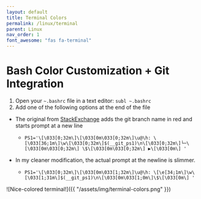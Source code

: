 ```yaml
---
layout: default
title: Terminal Colors
permalink: /linux/terminal
parent: Linux
nav_order: 1
font_awesome: "fas fa-terminal"
---
```



# <i class="{{ page.font_awesome }}"></i> Bash Color Customization + Git Integration

1. Open your `~.bashrc` file in a text editor: `subl ~.bashrc`
2. Add one of the following options at the end of the file


- The original from [StackExchange](https://gist.github.com/justintv/168835#gistcomment-1717504) adds the git branch name in red and starts prompt at a new line
	- `PS1='\[\033[0;32m\]\[\033[0m\033[0;32m\]\u@\h: \[\033[36;1m\]\w\[\033[0;32m\]$(__git_ps1)\n\[\033[0;32m\]└─\[\033[0m\033[0;32m\] \$\[\033[0m\033[0;32m\] ▶\[\033[0m\] '`

- In my cleaner modification, the actual prompt at the newline is slimmer.
	- `PS1='\[\033[0;32m\]\[\033[0m\033[1;32m\]\u@\h: \[\e[34;1m\]\w\[\033[1;31m\]$(__git_ps1)\n\[\033[0m\033[1;0m\]\$\[\033[0m\] '`


![Nice-colored terminal!]({{ "/assets/img/terminal-colors.png" }})
